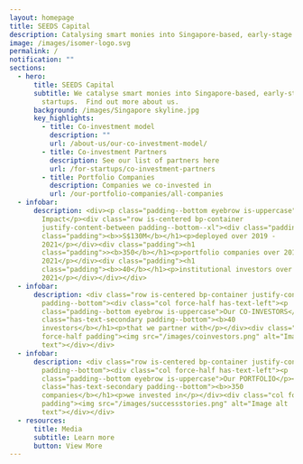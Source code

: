 ```yaml
---
layout: homepage
title: SEEDS Capital
description: Catalysing smart monies into Singapore-based, early-stage technology startups.
image: /images/isomer-logo.svg
permalink: /
notification: ""
sections:
  - hero:
      title: SEEDS Capital
      subtitle: We catalyse smart monies into Singapore-based, early-stage technology
        startups.  Find out more about us.
      background: /images/Singapore skyline.jpg
      key_highlights:
        - title: Co-investment model
          description: ""
          url: /about-us/our-co-investment-model/
        - title: Co-investment Partners
          description: See our list of partners here
          url: /for-startups/co-investment-partners
        - title: Portfolio Companies
          description: Companies we co-invested in
          url: /our-portfolio-companies/all-companies
  - infobar:
      description: <div><p class="padding--bottom eyebrow is-uppercase">Our
        Impact</p><div class="row is-centered bp-container
        justify-content-between padding--bottom--xl"><div class="padding"><h1
        class="padding"><b>>S$130M</b></h1><p>deployed over 2019 -
        2021</p></div><div class="padding"><h1
        class="padding">><b>350</b></h1><p>portfolio companies over 2019 -
        2021</p></div><div class="padding"><h1
        class="padding"><b>>40</b></h1><p>institutional investors over 2019 -
        2021</p></div></div></div>
  - infobar:
      description: <div class="row is-centered bp-container justify-content-between
        padding--bottom"><div class="col force-half has-text-left"><p
        class="padding--bottom eyebrow is-uppercase">Our CO-INVESTORS</p><h1
        class="has-text-secondary padding--bottom"><b>40
        investors</b></h1><p>that we partner with</p></div><div class="col
        force-half padding"><img src="/images/coinvestors.png" alt="Image alt
        text"></div></div>
  - infobar:
      description: <div class="row is-centered bp-container justify-content-between
        padding--bottom"><div class="col force-half has-text-left"><p
        class="padding--bottom eyebrow is-uppercase">Our PORTFOLIO</p><h1
        class="has-text-secondary padding--bottom"><b>>350
        companies</b></h1><p>we invested in</p></div><div class="col force-half
        padding"><img src="/images/successstories.png" alt="Image alt
        text"></div></div>
  - resources:
      title: Media
      subtitle: Learn more
      button: View More
---
```

